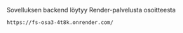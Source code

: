 Sovelluksen backend löytyy Render-palvelusta osoitteesta

```bash
https://fs-osa3-4t8k.onrender.com/
```
